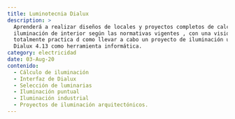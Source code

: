 ```yaml
---
title: Luminotecnia Dialux
description: >
  Aprenderá a realizar diseños de locales y proyectos completos de calculo de
  iluminación de interior según las normativas vigentes , con una visión
  totalmente practica d como llevar a cabo un proyecto de iluminación utilizando
  Dialux 4.13 como herramienta informática. 
category: electricidad
date: 03-Aug-20
contenido:
  - Cálculo de iluminación
  - Interfaz de Dialux
  - Selección de luminarias
  - Iluminación puntual
  - Iluminación industrial
  - Proyectos de iluminación arquitectónicos.
---
```


